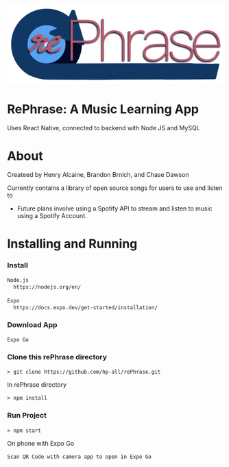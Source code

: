 ![rePhrase](https://github.com/hp-all/rePhrase/blob/main/assets/images/logos/title.png?raw=true)


# RePhrase: A Music Learning App
Uses React Native, connected to backend with Node JS and MySQL

# About
Createed by Henry Alcaine, Brandon Brnich, and Chase Dawson

Currently contains a library of open source songs for users to use and listen to
* Future plans involve using a Spotify API to stream and listen to music using a Spotify Account.


# Installing and Running
### Install
  
    Node.js
      https://nodejs.org/en/
    
    Expo
      https://docs.expo.dev/get-started/installation/
  
### Download App
    Expo Go
  
  
### Clone this rePhrase directory
  
    > git clone https://github.com/hp-all/rePhrase.git
  
  In rePhrase directory
  
    > npm install
    
### Run Project
    
    > npm start
  
  On phone with Expo Go
    
    Scan QR Code with camera app to open in Expo Go
   
    
